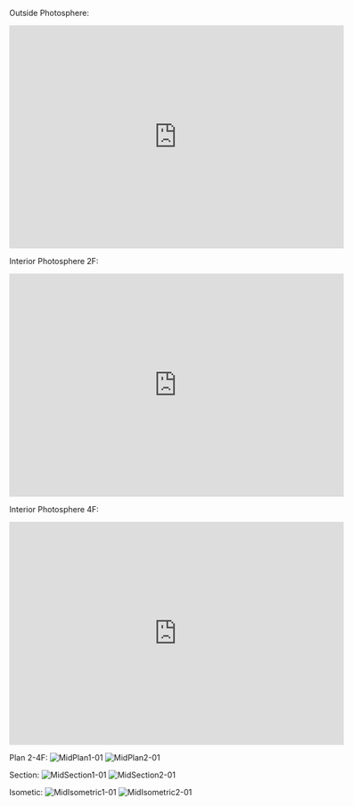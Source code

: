 Outside Photosphere:

<iframe width="600" height="400" allowfullscreen style="border-style:none;" src="https://cdn.pannellum.org/2.5/pannellum.htm#panorama=https%3A//i.loli.net/2021/10/01/98gMu4m5RaewDW6.jpg"></iframe>

Interior Photosphere 2F:

<iframe width="600" height="400" allowfullscreen style="border-style:none;" src="https://cdn.pannellum.org/2.5/pannellum.htm#panorama=https%3A//i.ibb.co/9tysxFN/Photosphere3.jpg"></iframe>

Interior Photosphere 4F:

<iframe width="600" height="400" allowfullscreen style="border-style:none;" src="https://cdn.pannellum.org/2.5/pannellum.htm#panorama=https%3A//i.ibb.co/JcqjJSj/Photosphere2.jpg"></iframe>

Plan 2-4F:
![MidPlan1-01](https://user-images.githubusercontent.com/90552927/135600997-b4f6d782-71bd-4641-a343-c413b84abe3b.png)
![MidPlan2-01](https://user-images.githubusercontent.com/90552927/135601007-2851c5b3-6691-4dc0-a2c3-103f785b0132.png)

Section:
![MidSection1-01](https://user-images.githubusercontent.com/90552927/135601074-ed89543a-fd7b-45d5-b0aa-5d092abd1262.png)
![MidSection2-01](https://user-images.githubusercontent.com/90552927/135601085-3cf024ff-dfb8-4ccb-98a7-ad7508072383.png)

Isometic:
![MidIsometric1-01](https://user-images.githubusercontent.com/90552927/135601167-181275e7-524b-45b8-aa84-6cc9b7d6c7fe.png)
![MidIsometric2-01](https://user-images.githubusercontent.com/90552927/135601175-30e84405-5c30-4f26-b971-24d8fe225c15.png)
